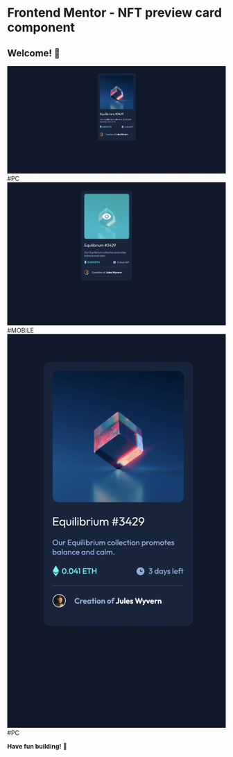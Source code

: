# Frontend Mentor - NFT preview card component

## Welcome! 👋

![s1](/images/s1.png) #PC
![s2](/images/s2.png) #MOBILE
![s3](/images/s3.png) #PC

**Have fun building!** 🚀
